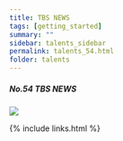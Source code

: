```yaml
---
title: TBS NEWS
tags: [getting_started]
summary: ""
sidebar: talents_sidebar
permalink: talents_54.html
folder: talents
---
```



##### No.54 TBS NEWS

![](https://yt3.ggpht.com/ytc/AKedOLRv2nW-kA5HcszRyh-WgPvBfVvGLLFhLbUyauOPPQ=s176-c-k-c0x00ffffff-no-rj)






{% include links.html %}
